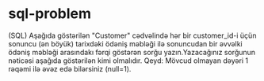 # sql-problem
(SQL) Aşağıda göstərilən "Customer" cədvəlində hər bir customer_id-i üçün sonuncu (ən böyük) tarixdəki ödəniş məbləği ilə sonuncudan bir əvvəlki ödəniş məbləği arasındakı fərqi göstərən sorğu yazın.Yazacağınız sorğunun nəticəsi aşağıda göstərilən kimi olmalıdır. Qeyd: Mövcud olmayan dəyəri 1 rəqəmi ilə əvəz edə bilərsiniz (null=1).

